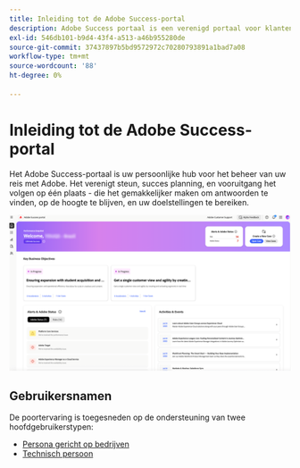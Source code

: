 ```yaml
---
title: Inleiding tot de Adobe Success-portal
description: Adobe Success portaal is een verenigd portaal voor klanten om gevallen, de vooruitgang van het meningskaartje, toegangssteun, en planningshulpmiddelen voor te leggen.
exl-id: 546db101-b9d4-43f4-a513-a46b955280de
source-git-commit: 37437897b5bd9572972c70280793891a1bad7a08
workflow-type: tm+mt
source-wordcount: '88'
ht-degree: 0%

---
```


# Inleiding tot de Adobe Success-portal

Het Adobe Success-portaal is uw persoonlijke hub voor het beheer van uw reis met Adobe. Het verenigt steun, succes planning, en vooruitgang het volgen op één plaats - die het gemakkelijker maken om antwoorden te vinden, op de hoogte te blijven, en uw doelstellingen te bereiken.

![ adobe-success-portal-homepage ](/help/adobe-success-portal/assets/overview-and-business-persona-overview.png)

## Gebruikersnamen

De poortervaring is toegesneden op de ondersteuning van twee hoofdgebruikerstypen:

* [Persona gericht op bedrijven](/help/adobe-success-portal/business-persona/key-functionalities-for-business-persona.md)
* [Technisch persoon](/help/adobe-success-portal/technical-persona/key-functionalities-for-technical-persona.md)
